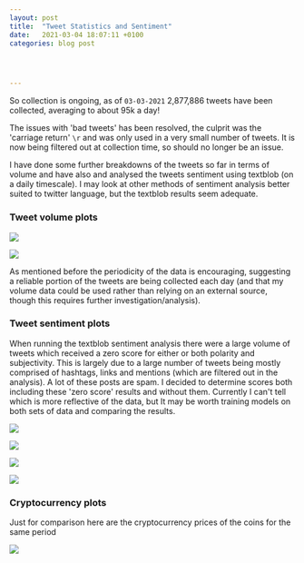 ```yaml
---
layout: post
title:  "Tweet Statistics and Sentiment"
date:   2021-03-04 18:07:11 +0100
categories: blog post




---
```


So collection is ongoing, as of `03-03-2021` 2,877,886 tweets have been collected, averaging to about 95k a day!

The issues with 'bad tweets' has been resolved, the culprit was the 'carriage return' `\r` and was only used in a very small number of tweets. It is now being filtered out at collection time, so should no longer be an issue.

I have done some further breakdowns of the tweets so far in terms of volume and have also and analysed the tweets sentiment using textblob (on a daily timescale). I may look at other methods of sentiment analysis better suited to twitter language, but the textblob results seem adequate.

### Tweet volume plots

![]({{site.baseurl}}/img/03-03-21-hourly_tweet_count.png)

![]({{site.baseurl}}/img/03-03-21-breakdown-tweetcount.PNG)

As mentioned before the periodicity of the data is encouraging, suggesting a reliable portion of the tweets are being collected each day (and that my volume data could be used rather than relying on an external source, though this requires further investigation/analysis).

### Tweet sentiment plots

When running the textblob sentiment analysis there were a large volume of tweets which received a zero score for either or both polarity and subjectivity. This is largely due to a large number of tweets being mostly comprised of hashtags, links and mentions (which are filtered out in the analysis). A lot of these posts are spam. I decided to determine scores both including these 'zero score' results and without them. Currently I can't tell which is more reflective of the data, but It may be worth training models on both sets of data and comparing the results.

![]({{site.baseurl}}/img/03-03-21-daily_polarity_w_zeros.png)

![]({{site.baseurl}}/img/03-03-21-daily_polarity_without_zeros.png)

![]({{site.baseurl}}/img/03-03-21-Daily_subjectivity_w_zeros.png)

![]({{site.baseurl}}/img/03-03-21-daily_subjectivity_without_zeros.png)

### Cryptocurrency plots

Just for comparison here are the cryptocurrency prices of the coins for the same period

![]({{site.baseurl}}/img/03-03-21-crypto-prices.PNG)

